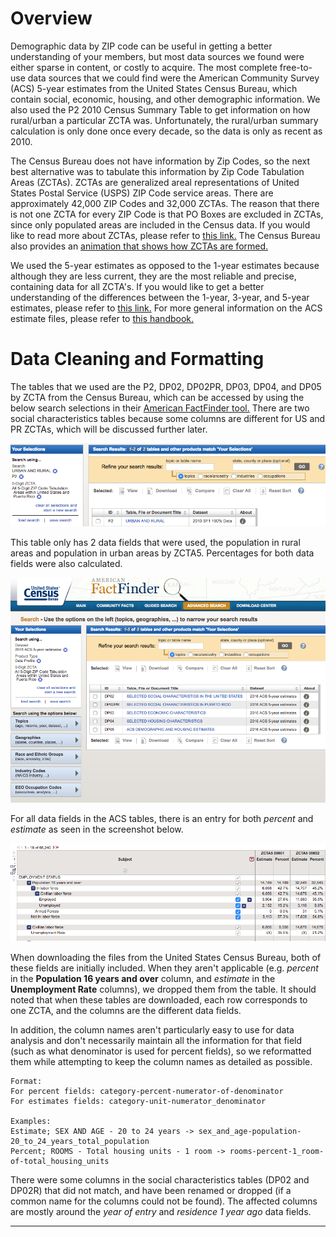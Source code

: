 # Overview

Demographic data by ZIP code can be useful in getting a better understanding of your members, but most data sources we found were either sparse in content, or costly to acquire. The most complete free-to-use data sources that we could find were the American Community Survey (ACS) 5-year estimates from the United States Census Bureau, which contain social, economic, housing, and other demographic information. We also used the P2 2010 Census Summary Table to get information on how rural/urban a particular ZCTA was. Unfortunately, the rural/urban summary calculation is only done once every decade, so the data is only as recent as 2010.

The Census Bureau does not have information by Zip Codes, so the next best alternative was to tabulate this information by Zip Code Tabulation Areas (ZCTAs). ZCTAs are generalized areal representations of United States Postal Service (USPS) ZIP Code service areas. There are approximately 42,000 ZIP Codes and 32,000 ZCTAs. The reason that there is not one ZCTA for every ZIP Code is that PO Boxes are excluded in ZCTAs, since only populated areas are included in the Census data. If you would like to read more about ZCTAs, please refer to [this link.](https://www.census.gov/geo/reference/zctas.html) The Census Bureau also provides an [animation that shows how ZCTAs are formed.](https://www.census.gov/geo/reference/zcta/zcta_delin_anim.html)

We used the 5-year estimates as opposed to the 1-year estimates because although they are less current, they are the most reliable and precise, containing data for all ZCTA's. If you would like to get a better understanding of the differences between the 1-year, 3-year, and 5-year estimates, please refer to [this link.](https://www.census.gov/programs-surveys/acs/guidance/estimates.html) For more general information on the ACS estimate files, please refer to [this handbook.](https://www.census.gov/content/dam/Census/library/publications/2018/acs/acs_general_handbook_2018_ch03.pdf)

# Data Cleaning and Formatting

The tables that we used are the P2, DP02, DP02PR, DP03, DP04, and DP05 by ZCTA from the Census Bureau, which can be accessed by using the below search selections in their [American FactFinder tool.](https://factfinder.census.gov/faces/nav/jsf/pages/searchresults.xhtml?refresh=t) There are two social characteristics tables because some columns are different for US and PR ZCTAs, which will be discussed further later.

![Rural Urban](/rural_urban.png)

This table only has 2 data fields that were used, the population in rural areas and population in urban areas by ZCTA5. Percentages for both data fields were also calculated.

![Search Selections](/search_selections.png)

For all data fields in the ACS tables, there is an entry for both _percent_ and _estimate_ as seen in the screenshot below.

![Percents and Estimates](/table_example.png)

When downloading the files from the United States Census Bureau, both of these fields are initially included. When they aren't applicable (e.g. _percent_ in the **Population 16 years and over** column, and _estimate_ in the **Unemployment Rate** columns), we dropped them from the table.  It should noted that when these tables are downloaded, each row corresponds to one ZCTA, and the columns are the different data fields.

In addition, the column names aren't particularly easy to use for data analysis and don't necessarily maintain all the information for that field (such as what denominator is used for percent fields), so we reformatted them while attempting to keep the column names as detailed as possible.

```
Format:
For percent fields: category-percent-numerator-of-denominator
For estimates fields: category-unit-numerator_denominator

Examples:
Estimate; SEX AND AGE - 20 to 24 years -> sex_and_age-population-20_to_24_years_total_population
Percent; ROOMS - Total housing units - 1 room -> rooms-percent-1_room-of-total_housing_units
```

There were some columns in the social characteristics tables (DP02 and DP02R) that did not match, and have been renamed or dropped (if a common name for the columns could not be found). The affected columns are mostly around the _year of entry_ and _residence 1 year ago_ data fields.


--------------------------------------------------------------
